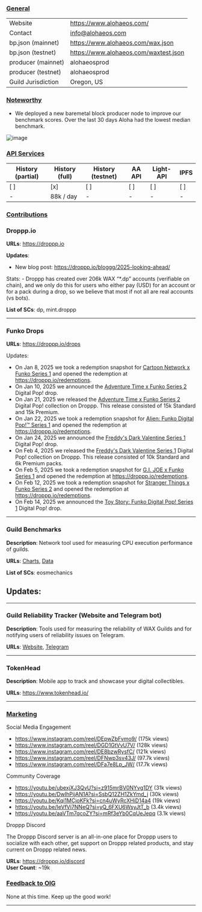 ### <ins>General</ins>

|  |  |
| --- | --- |
| Website | https://www.alohaeos.com/ |
| Contact | info@alohaeos.com |
| bp.json (mainnet) | https://www.alohaeos.com/wax.json |
| bp.json (testnet) | https://www.alohaeos.com/waxtest.json |
| producer (mainnet) | alohaeosprod |
| producer (testnet) | alohaeosprod |
| Guild Jurisdiction | Oregon, US |

### <ins>Noteworthy</ins>

- We deployed a new baremetal block producer node to improve our benchmark scores. Over the last 30 days Aloha had the lowest median benchmark.   

![image](https://github.com/user-attachments/assets/85b0159e-c481-46b5-8038-cd021b260180)


### <ins>API Services</ins>

| History (partial) | History (full) | History (testnet) | AA API | Light-API  | IPFS |
|--------|--------|--------|--------|--------|--------|
| [ ] | [x] | [ ] | [ ] | [ ] | [ ] |  [ ] |
| - | 88k / day | - | - | - |  - |


### <ins>Contributions</ins>

### Droppp.io

**URLs**: https://droppp.io

**Updates**: 

- New blog post: https://droppp.io/bloggg/2025-looking-ahead/ 

Stats: - Droppp has created over 206k WAX “*.dp” accounts (verifiable on chain), and we only do this for users who either pay (USD) for an account or for a pack during a drop, so we believe that most if not all are real accounts (vs bots).

**List of SCs**: dp, mint.droppp

-------------------------------------------------------------------------------------------

### Funko Drops

**URLs**: https://droppp.io/drops

Updates:

- On Jan 8, 2025 we took a redemption snapshot for [Cartoon Network x Funko Series 1](https://droppp.io/drop/222/cartoon-network-series-1/) and opened the redemption at https://droppp.io/redemptions.   
- On Jan 10, 2025 we announced the [Adventure Time x Funko Series 2](https://droppp.io/drop/249/adventure-time-series-2/) Digital Pop! drop.   
- On Jan 21, 2025 we released the [Adventure Time x Funko Series 2](https://droppp.io/drop/249/adventure-time-series-2/) Digital Pop! collection on Droppp. This release consisted of 15k Standard and 15k Premium.   
- On Jan 22, 2025 we took a redemption snapshot for [Alien: Funko Digital Pop!™ Series 1](https://droppp.io/drop/225/alien-series-1/) and opened the redemption at https://droppp.io/redemptions.   
- On Jan 24, 2025 we announced the [Freddy's Dark Valentine Series 1](https://droppp.io/drop/252/freddys-dark-valentine-series-1/) Digital Pop! drop.   
- On Feb 4, 2025 we released the [Freddy's Dark Valentine Series 1](https://droppp.io/drop/252/freddys-dark-valentine-series-1/) Digital Pop! collection on Droppp. This release consisted of 10k Standard and 6k Premium packs.   
- On Feb 5, 2025 we took a redemption snapshot for [G.I. JOE x Funko Series 1](https://droppp.io/drop/228/gi-joe-series-1/) and opened the redemption at https://droppp.io/redemptions.   
- On Feb 12, 2025 we took a redemption snapshot for [Stranger Things x Funko Series 2](https://droppp.io/drop/231/stranger-things-series-2/) and opened the redemption at https://droppp.io/redemptions.   
- On Feb 14, 2025 we announced the [Toy Story: Funko Digital Pop! Series 1](https://droppp.io/drop/255/toy-story-series-1/) Digital Pop! drop.   

-------------------------------------------------------------------------------------------

### Guild Benchmarks

**Description**: Network tool used for measuring CPU execution performance of guilds.   

**URLs**: [Charts](https://www.alohaeos.com/tools/benchmarks#networkId=11&timeframeId=4), [Data](https://wax.bloks.io/account/eosmechanics)

**List of SCs**: eosmechanics

**Updates**:
- 

---

### Guild Reliability Tracker (Website and Telegram bot)

**Description**: Tools used for measuring the reliability of WAX Guilds and for notifying users of reliability issues on Telegram.   

**URLs**: [Website](https://www.alohaeos.com/tools/reliability#networkId=11&timeframeId=10&sort=rank&sortDir=asc), [Telegram](https://t.me/WAX_Mainnet_Aloha_Tracker)


---

### TokenHead

**Description**: Mobile app to track and showcase your digital collectibles.   

**URLs**: https://www.tokenhead.io/

---

### <ins>Marketing</ins>

Social Media Engagement

- https://www.instagram.com/reel/DEpwZbFvmo9/ (175k views)
- https://www.instagram.com/reel/DGD1GtVvU7V/ (128k views)
- https://www.instagram.com/reel/DE8bzwRysfC/ (121k views)
- https://www.instagram.com/reel/DFNwp3sv43J/ (97.7k views)
- https://www.instagram.com/reel/DFa7e8Lp_JW/ (17.7k views)

Community Coverage

- https://youtu.be/ubexjXJ3QvU?si=z915mrBV0NYvg1DY (31k views)
- https://youtu.be/DwIhPijAN1A?si=SsbQ12ZH1ZkYmd_j (30k views)
- https://youtu.be/Kqi1MCjoKFk?si=cn4uWyRcXHiD14a4 (19k views)
- https://youtu.be/IeVfVi7NNeQ?si=yQ_6FXU6WsyJtT_b (3.4k views)
- https://youtu.be/aaVTm7qcoZY?si=mRf3eYb0CqUeJepq (3.1k views)

Droppp Discord

The Droppp Discord server is an all-in-one place for Droppp users to socialize with each other, get support on Droppp related products, and stay current on Droppp related news.   

**URLs**: https://droppp.io/discord   
**User Count**: ~19k

### <ins>Feedback to OIG</ins>

None at this time. Keep up the good work!

----

